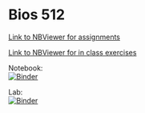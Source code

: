 # Bios 512

[Link to NBViewer for assignments](https://nbviewer.jupyter.org/github/changon/BIOS512-assignments/tree/master/assns/)

[Link to NBViewer for in class exercises](https://nbviewer.jupyter.org/github/changon/BIOS512-assignments/tree/master/class_exercises/)

Notebook:  
[![Binder](https://mybinder.org/badge_logo.svg)](https://mybinder.org/v2/gh/changon/BIOS512/master)

Lab:  
[![Binder](https://mybinder.org/badge_logo.svg)](https://mybinder.org/v2/gh/changon/BIOS512/master?urlpath=lab)
